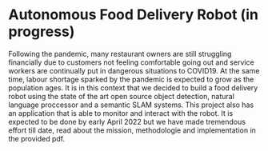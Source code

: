 # Autonomous Food Delivery Robot (in progress) 

Following the pandemic, many restaurant owners are still struggling financially due to customers not feeling comfortable going out and service workers are continually put in dangerous situations  to COVID19. At the same time, labour shortage sparked by the pandemic is expected to grow as the population ages. It is in this context that we decided to build a food delivery robot using the state of the art open source object detection, natural language proccessor and a semantic SLAM systems. This project also has an application that is able to monitor and interact with the robot. It is expected to be done by early April 2022 but we have made tremendous effort till date, read about the mission, methodologie and implementation in the provided pdf. 

